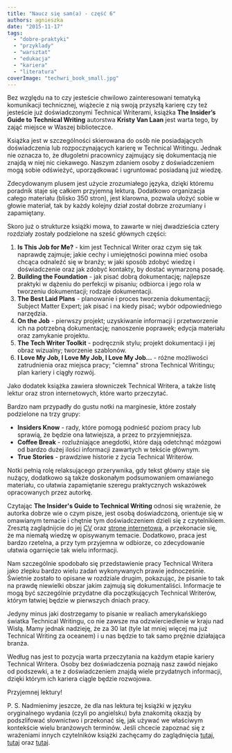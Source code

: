 ```yaml
---
title: "Naucz się sam(a) - część 6"
authors: agnieszka
date: "2015-11-17"
tags:
  - "dobre-praktyki"
  - "przyklady"
  - "warsztat"
  - "edukacja"
  - "kariera"
  - "literatura"
coverImage: "techwri_book_small.jpg"
---
```


Bez względu na to czy jesteście chwilowo zainteresowani tematyką komunikacji
technicznej, wiążecie z nią swoją przyszłą karierę czy też jesteście już
doświadczonymi Technical Writerami, książka **The Insider’s Guide to Technical
Writing** autorstwa **Kristy Van Laan** jest warta tego, by zająć miejsce w
Waszej biblioteczce.

<!--truncate-->

Książka jest w szczególności skierowana do osób nie posiadających doświadczenia
lub rozpoczynających karierę w Technical Writingu. Jednak nie oznacza to, że
długoletni pracownicy zajmujący się dokumentacją nie znajdą w niej nic
ciekawego. Naszym zdaniem osoby z doświadczeniem mogą sobie odświeżyć,
uporządkować i ugruntować posiadaną już wiedzę.

Zdecydowanym plusem jest użycie zrozumiałego języka, dzięki któremu poradnik
staje się całkiem przyjemną lekturą. Dodatkowo organizacja całego materiału
(blisko 350 stron), jest klarowna, pozwala ułożyć sobie w głowie materiał, tak
by każdy kolejny dział został dobrze zrozumiany i zapamiętany.

Skoro już o strukturze książki mowa, to zawarte w niej dwadzieścia cztery
rozdziały zostały podzielone na sześć głównych części:

1. **Is This Job for Me?** - kim jest Technical Writer oraz czym się tak
   naprawdę zajmuje; jakie cechy i umiejętności powinna mieć osoba chcąca
   odnaleźć się w branży; w jaki sposób zdobyć wiedzę i doświadczenie oraz jak
   zdobyć kontakty, by dostać wymarzoną posadę.
2. **Building the Foundation** - jak pisać dobrą dokumentację; najlepsze
   praktyki w dążeniu do perfekcji w pisaniu; odbiorca i jego rola w tworzeniu
   dokumentacji; rodzaje dokumentacji.
3. **The Best Laid Plans** - planowanie i proces tworzenia dokumentacji; Subject
   Matter Expert; jak pisać i na kiedy pisać; wybór odpowiedniego narzędzia.
4. **On the Job** - pierwszy projekt; uzyskiwanie informacji i przetworzenie ich
   na potrzebną dokumentację; nanoszenie poprawek; edycja materiału oraz
   zamykanie projektu.
5. **The Tech Writer Toolkit** - podręcznik stylu; projekt dokumentacji i jej
   obraz wizualny; tworzenie szablonów.
6. **I Love My Job, I Love My Job, I Love My Job...** - różne możliwości
   zatrudnienia oraz miejsca pracy; "ciemna" strona Technical Writingu; plan
   kariery i ciągły rozwój.

Jako dodatek książka zawiera słowniczek Technical Writera, a także listę lektur
oraz stron internetowych, które warto przeczytać.

Bardzo nam przypadły do gustu notki na marginesie, które zostały podzielone na
trzy grupy:

- **Insiders Know** - rady, które pomogą podnieść poziom pracy lub sprawią, że
  będzie ona łatwiejsza, a przez to przyjemniejsza.
- **Coffee Break** - rozluźniające anegdotki, które dają odetchnąć mózgowi od
  bardzo dużej ilości informacji zawartych w tekście głównym.
- **True Stories** - prawdziwe historie z życia Technical Writerów.

Notki pełnią rolę relaksującego przerywnika, gdy tekst główny staje się nużący,
dodatkowo są także doskonałym podsumowaniem omawianego materiału, co ułatwia
zapamiętanie szeregu praktycznych wskazówek opracowanych przez autorkę.

Czytając **The Insider's Guide to Technical Writing** odnosi się wrażenie, że
autorka dobrze wie o czym pisze, jest osobą doświadczoną, orientuje się w
omawianym temacie i chętnie tym doświadczeniem dzieli się z czytelnikiem.
Zresztą zaglądnijcie do jej [CV](http://kvanlaan.com/respg.html) oraz
[stronę internetową](http://kvanlaan.com/), a przekonacie się, że ma niemałą
wiedzę w opisywanym temacie. Dodatkowo, praca jest bardzo rzetelna, a przy tym
przyjemna w odbiorze, co zdecydowanie ułatwia ogarnięcie tak wielu informacji.

Nam szczególnie spodobało się przedstawienie pracy Technical Writera jako zlepku
bardzo wielu zadań wykonywanych prawie jednocześnie. Świetnie zostało to
opisane w rozdziale drugim, pokazując, że pisanie to tak na prawdę niewielki
obszar jakim zajmują się dokumentaliści. Informacje te mogą być szczególnie
przydatne dla początkujących Technical Writerów, którym łatwiej będzie w
pierwszych dniach pracy.

Jedyny minus jaki dostrzegamy to pisanie w realiach amerykańskiego światka
Technical Writingu, co nie zawsze ma odzwierciedlenie w kraju nad Wisłą. Mamy
jednak nadzieję, że za 30 lat (tyle lat mniej więcej ma już Technical Writing za
oceanem) i u nas będzie to tak samo prężnie działająca branża.

Według nas jest to pozycja warta przeczytania na każdym etapie kariery Technical
Writera. Osoby bez doświadczenia poznają nasz zawód niejako od podszewki, a te z
doświadczeniem znajdą wiele przydatnych informacji, dzięki którym ich kariera
ciągle będzie rozwojowa.

Przyjemnej lektury!

P. S. Nadmienimy jeszcze, że dla nas lektura tej książki w języku oryginalnego
wydania (czyli po angielsku) była znakomitą okazją by podszlifować słownictwo i
przekonać się, jak używać we właściwym kontekście wielu branżowych terminów.
Jeśli chcecie zapoznać się z wrażeniami innych czytelników książki zachęcamy do
zaglądnięcia
[tutaj](http://techwhirl.com/book-review-insiders-guide-to-technical-writing/),
[tutaj](http://matthewhelmke.net/2012/08/the-insiders-guide-to-technical-writing/) oraz
[tutaj](http://xmlpress.net/publications/insidersguide/).
